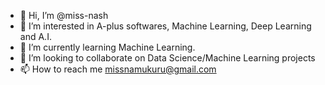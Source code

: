 - 👋 Hi, I’m @miss-nash
- 👀 I’m interested in A-plus softwares, Machine Learning, Deep Learning and A.I.
- 🌱 I’m currently learning Machine Learning.
- 💞️ I’m looking to collaborate on Data Science/Machine Learning projects
- 📫 How to reach me missnamukuru@gmail.com

<!---
miss-nash/miss-nash is a ✨ special ✨ repository because its `README.md` (this file) appears on your GitHub profile.
You can click the Preview link to take a look at your changes.
--->
